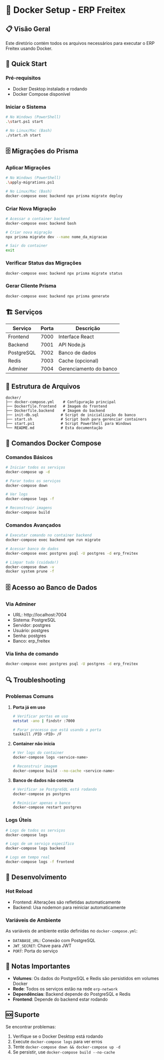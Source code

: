 # 🐳 Docker Setup - ERP Freitex

## 📋 Visão Geral

Este diretório contém todos os arquivos necessários para executar o ERP Freitex usando Docker.

## 🚀 Quick Start

### Pré-requisitos
- Docker Desktop instalado e rodando
- Docker Compose disponível

### Iniciar o Sistema
```bash
# No Windows (PowerShell)
.\start.ps1 start

# No Linux/Mac (Bash)
./start.sh start
```

## 🗄️ Migrações do Prisma

### Aplicar Migrações
```bash
# No Windows (PowerShell)
.\apply-migrations.ps1

# No Linux/Mac (Bash)
docker-compose exec backend npx prisma migrate deploy
```

### Criar Nova Migração
```bash
# Acessar o container backend
docker-compose exec backend bash

# Criar nova migração
npx prisma migrate dev --name nome_da_migracao

# Sair do container
exit
```

### Verificar Status das Migrações
```bash
docker-compose exec backend npx prisma migrate status
```

### Gerar Cliente Prisma
```bash
docker-compose exec backend npx prisma generate
```

## 🏗️ Serviços

| Serviço | Porta | Descrição |
|---------|-------|-----------|
| Frontend | 7000 | Interface React |
| Backend | 7001 | API Node.js |
| PostgreSQL | 7002 | Banco de dados |
| Redis | 7003 | Cache (opcional) |
| Adminer | 7004 | Gerenciamento do banco |

## 📁 Estrutura de Arquivos

```
docker/
├── docker-compose.yml    # Configuração principal
├── Dockerfile.frontend   # Imagem do frontend
├── Dockerfile.backend    # Imagem do backend
├── init-db.sql          # Script de inicialização do banco
├── start.sh             # Script bash para gerenciar containers
├── start.ps1            # Script PowerShell para Windows
└── README.md            # Esta documentação
```

## 🔧 Comandos Docker Compose

### Comandos Básicos
```bash
# Iniciar todos os serviços
docker-compose up -d

# Parar todos os serviços
docker-compose down

# Ver logs
docker-compose logs -f

# Reconstruir imagens
docker-compose build
```

### Comandos Avançados
```bash
# Executar comando no container backend
docker-compose exec backend npm run migrate

# Acessar banco de dados
docker-compose exec postgres psql -U postgres -d erp_freitex

# Limpar tudo (cuidado!)
docker-compose down -v
docker system prune -f
```

## 🗄️ Acesso ao Banco de Dados

### Via Adminer
- URL: http://localhost:7004
- Sistema: PostgreSQL
- Servidor: postgres
- Usuário: postgres
- Senha: postgres
- Banco: erp_freitex

### Via linha de comando
```bash
docker-compose exec postgres psql -U postgres -d erp_freitex
```

## 🔍 Troubleshooting

### Problemas Comuns

1. **Porta já em uso**
   ```bash
   # Verificar portas em uso
   netstat -ano | findstr :7000
   
   # Parar processo que está usando a porta
   taskkill /PID <PID> /F
   ```

2. **Container não inicia**
   ```bash
   # Ver logs do container
   docker-compose logs <service-name>
   
   # Reconstruir imagem
   docker-compose build --no-cache <service-name>
   ```

3. **Banco de dados não conecta**
   ```bash
   # Verificar se PostgreSQL está rodando
   docker-compose ps postgres
   
   # Reiniciar apenas o banco
   docker-compose restart postgres
   ```

### Logs Úteis
```bash
# Logs de todos os serviços
docker-compose logs

# Logs de um serviço específico
docker-compose logs backend

# Logs em tempo real
docker-compose logs -f frontend
```

## 🔄 Desenvolvimento

### Hot Reload
- Frontend: Alterações são refletidas automaticamente
- Backend: Usa nodemon para reiniciar automaticamente

### Variáveis de Ambiente
As variáveis de ambiente estão definidas no `docker-compose.yml`:
- `DATABASE_URL`: Conexão com PostgreSQL
- `JWT_SECRET`: Chave para JWT
- `PORT`: Porta do serviço

## 📝 Notas Importantes

- **Volumes**: Os dados do PostgreSQL e Redis são persistidos em volumes Docker
- **Rede**: Todos os serviços estão na rede `erp-network`
- **Dependências**: Backend depende do PostgreSQL e Redis
- **Frontend**: Depende do backend estar rodando

## 🆘 Suporte

Se encontrar problemas:
1. Verifique se o Docker Desktop está rodando
2. Execute `docker-compose logs` para ver erros
3. Tente `docker-compose down && docker-compose up -d`
4. Se persistir, use `docker-compose build --no-cache`
